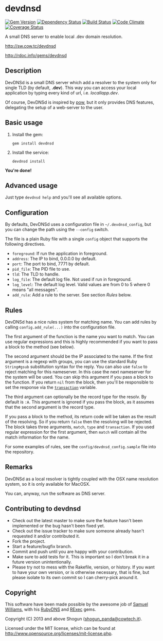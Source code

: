 # devdnsd

[![Gem Version](https://badge.fury.io/rb/devdnsd.png)](http://badge.fury.io/rb/devdnsd)
[![Dependency Status](https://gemnasium.com/ShogunPanda/devdnsd.png?travis)](https://gemnasium.com/ShogunPanda/devdnsd)
[![Build Status](https://secure.travis-ci.org/ShogunPanda/devdnsd.png?branch=master)](http://travis-ci.org/ShogunPanda/devdnsd)
[![Code Climate](https://codeclimate.com/github/ShogunPanda/devdnsd.png)](https://codeclimate.com/github/ShogunPanda/devdnsd)
[![Coverage Status](https://coveralls.io/repos/ShogunPanda/devdnsd/badge.png)](https://coveralls.io/r/ShogunPanda/devdnsd)

A small DNS server to enable local .dev domain resolution.

http://sw.cow.tc/devdnsd

http://rdoc.info/gems/devdnsd

## Description

DevDNSd is a small DNS server which add a resolver to the system only for single TLD (by default, **.dev**). This way you can access your local application by typing every kind of url, i.e. *locallapp.dev*.

Of course, DevDNSd is inspired by [pow](https://github.com/37signals/pow), but it only provides DNS features, delegating the setup of a web-server to the user.

## Basic usage

1. Install the gem:

	`gem install devdnsd`

2. Install the service:

	`devdnsd install`

**You're done!**

## Advanced usage

Just type `devdnsd help` and you'll see all available options.

## Configuration

By defaults, DevDNSd uses a configuration file in `~/.devdnsd_config`, but you can change the path using the `--config` switch.

The file is a plain Ruby file with a single `config` object that supports the following directives.

* `foreground`: If run the application in foreground.
* `address`: The IP to bind, 0.0.0.0 by default.
* `port`: The port to bind, 7771 by default.
* `pid_file`: The PID file to use.
* `tld`: The TLD to handle.
* `log_file`: The default log file. Not used if run in foreground.
* `log_level`: The default log level. Valid values are from 0 to 5 where 0 means "all messages".
* `add_rule`: Add a rule to the server. See section *Rules* below.

## Rules

DevDNSd has a nice rules system for matching name.
You can add rules by calling `config.add_rule(...)` into the configuration file.

The first argument of the function is the name you want to match. You can use regular expressions and this is highly recommended if you want to pass a block to the method (see below).

The second argument should be the IP associated to the name. If the first argument is a regexp with groups, you can use the standard Ruby `String#gsub` substitution syntax for the reply.
You can also use `false` to reject matching for this nameserver. In this case the next nameserver for the system will be used. You can skip this argument if you pass a block to the function.
If you return `nil` from the block, then you'll be responsible to set the response via the [`transaction`](http://rubydoc.info/gems/rubydns/RubyDNS/Transaction) variable.

The third argument can optionally be the record type for the resolv. By default is `:A`.
This argument is ignored if you pass the block, as it assumes that the second argument is the record type.

If you pass a block to the method, its return code will be taken as the result of the resolving. So if you return `false` then the resolving will be rejected. The block takes three arguments, `match`, `type` and `transaction`. If you used regular expression for the first argument, then `match` will contain all the match information for the name.

For some examples of rules, see the `config/devdnsd_config.sample` file into the repository.

## Remarks

DevDNSd as a local resolver is tightly coupled with the OSX name resolution system, so it is only available for MacOSX.

You can, anyway, run the software as DNS server.

## Contributing to devdnsd

* Check out the latest master to make sure the feature hasn't been implemented or the bug hasn't been fixed yet.
* Check out the issue tracker to make sure someone already hasn't requested it and/or contributed it.
* Fork the project.
* Start a feature/bugfix branch.
* Commit and push until you are happy with your contribution.
* Make sure to add tests for it. This is important so I don't break it in a future version unintentionally.
* Please try not to mess with the Rakefile, version, or history. If you want to have your own version, or is otherwise necessary, that is fine, but please isolate to its own commit so I can cherry-pick around it.

## Copyright

This software have been made possible by the awesome job of [Samuel Williams](https://github.com/ioquatix), with his [RubyDNS](https://github.com/rubydns) and [RExec](https://github.com/rexec) gems.

Copyright (C) 2013 and above Shogun (shogun_panda@cowtech.it).

Licensed under the MIT license, which can be found at http://www.opensource.org/licenses/mit-license.php.
